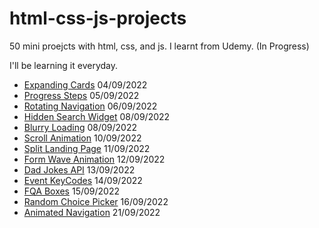 # html-css-js-projects
50 mini proejcts with html, css, and js. I learnt from Udemy. (In Progress)

I'll be learning it everyday. 

* [Expanding Cards](https://codepen.io/anna625/pen/oNdNxWK) 04/09/2022
* [Progress Steps](https://codepen.io/anna625/pen/ZEoYoeb) 05/09/2022
* [Rotating Navigation](https://codepen.io/anna625/pen/WNJvXyz) 06/09/2022
* [Hidden Search Widget](https://codepen.io/anna625/pen/yLjeVqJ) 08/09/2022
* [Blurry Loading](https://codepen.io/anna625/pen/NWMxbZG) 08/09/2022
* [Scroll Animation](https://codepen.io/anna625/pen/jOxqXpx) 10/09/2022
* [Split Landing Page](https://codepen.io/anna625/pen/qBYaoRj) 11/09/2022
* [Form Wave Animation](https://codepen.io/anna625/pen/abGBZXw) 12/09/2022
* [Dad Jokes API](https://codepen.io/anna625/pen/abGBmyG) 13/09/2022
* [Event KeyCodes](https://codepen.io/anna625/pen/xxjgbjj) 14/09/2022
* [FQA Boxes](https://codepen.io/anna625/pen/GRdrgYV) 15/09/2022
* [Random Choice Picker](https://codepen.io/anna625/pen/mdLRvYr) 16/09/2022
* [Animated Navigation](https://codepen.io/anna625/pen/GRdmKXJ) 21/09/2022
